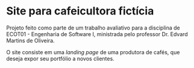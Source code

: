 # Site para cafeicultora fictícia

Projeto feito como parte de um trabalho avaliativo para a disciplina de ECOT01 - Engenharia de Software I, ministrada pelo professor Dr. Edvard Martins de Oliveira.

O site consiste em uma _landing page_ de uma produtora de cafés, que deseja expor seu portfólio a novos clientes.
